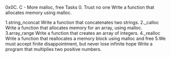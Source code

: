 0x0C. C - More malloc, free Tasks 0. Trust no one Write a function that allocates memory using malloc.

1.string_nconcat Write a function that concatenates two strings.
2._calloc Write a function that allocates memory for an array, using malloc.
3.array_range Write a function that creates an array of integers.
4._realloc Write a function that reallocates a memory block using malloc and free
5.We must accept finite disappointment, but never lose infinite hope Write a program that multiplies two positive numbers.
